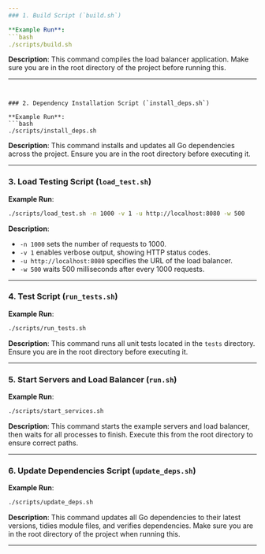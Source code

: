 ```yaml
---
### 1. Build Script (`build.sh`)

**Example Run**:
```bash
./scripts/build.sh
```
**Description**: This command compiles the load balancer application. Make sure you are in the root directory of the project before running this.

---
```


### 2. Dependency Installation Script (`install_deps.sh`)

**Example Run**:
```bash
./scripts/install_deps.sh
```
**Description**: This command installs and updates all Go dependencies across the project. Ensure you are in the root directory before executing it.

---

### 3. Load Testing Script (`load_test.sh`)

**Example Run**:
```bash
./scripts/load_test.sh -n 1000 -v 1 -u http://localhost:8080 -w 500
```
**Description**:
- `-n 1000` sets the number of requests to 1000.
- `-v 1` enables verbose output, showing HTTP status codes.
- `-u http://localhost:8080` specifies the URL of the load balancer.
- `-w 500` waits 500 milliseconds after every 1000 requests.

---

### 4. Test Script (`run_tests.sh`)

**Example Run**:
```bash
./scripts/run_tests.sh
```
**Description**: This command runs all unit tests located in the `tests` directory. Ensure you are in the root directory before executing it.

---

### 5. Start Servers and Load Balancer (`run.sh`)

**Example Run**:
```bash
./scripts/start_services.sh
```
**Description**: This command starts the example servers and load balancer, then waits for all processes to finish. Execute this from the root directory to ensure correct paths.

---

### 6. Update Dependencies Script (`update_deps.sh`)

**Example Run**:
```bash
./scripts/update_deps.sh
```
**Description**: This command updates all Go dependencies to their latest versions, tidies module files, and verifies dependencies. Make sure you are in the root directory of the project when running this.

---
